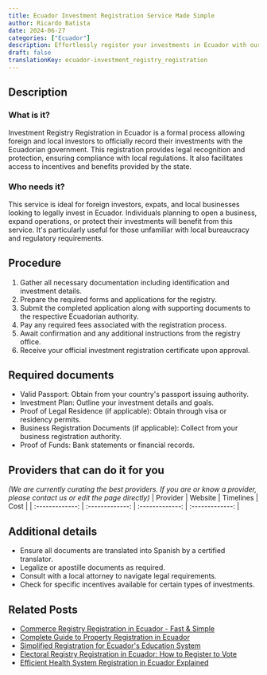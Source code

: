```yaml
---
title: Ecuador Investment Registration Service Made Simple
author: Ricardo Batista
date: 2024-06-27
categories: ["Ecuador"]
description: Effortlessly register your investments in Ecuador with our step-by-step guide. Secure your financial future today.
draft: false
translationKey: ecuador-investment_registry_registration
---
```


## Description
### What is it?
Investment Registry Registration in Ecuador is a formal process allowing foreign and local investors to officially record their investments with the Ecuadorian government. This registration provides legal recognition and protection, ensuring compliance with local regulations. It also facilitates access to incentives and benefits provided by the state.

### Who needs it?
This service is ideal for foreign investors, expats, and local businesses looking to legally invest in Ecuador. Individuals planning to open a business, expand operations, or protect their investments will benefit from this service. It's particularly useful for those unfamiliar with local bureaucracy and regulatory requirements.

## Procedure

1. Gather all necessary documentation including identification and investment details.
2. Prepare the required forms and applications for the registry.
3. Submit the completed application along with supporting documents to the respective Ecuadorian authority.
4. Pay any required fees associated with the registration process.
5. Await confirmation and any additional instructions from the registry office.
6. Receive your official investment registration certificate upon approval.


## Required documents

- Valid Passport: Obtain from your country's passport issuing authority.
- Investment Plan: Outline your investment details and goals.
- Proof of Legal Residence (if applicable): Obtain through visa or residency permits.
- Business Registration Documents (if applicable): Collect from your business registration authority.
- Proof of Funds: Bank statements or financial records.


## Providers that can do it for you
_(We are currently curating the best providers. If you are or know a provider, please contact us or edit the page directly)_
| Provider        |     Website     |     Timelines    |       Cost      |
| :-------------: | :-------------: |  :-------------: | :-------------: |

## Additional details

- Ensure all documents are translated into Spanish by a certified translator.
- Legalize or apostille documents as required.
- Consult with a local attorney to navigate legal requirements.
- Check for specific incentives available for certain types of investments.




## Related Posts

- [Commerce Registry Registration in Ecuador - Fast & Simple](https://tramitit.com/guides/ecuador/commerce_registry_registration/)
- [Complete Guide to Property Registration in Ecuador](https://tramitit.com/guides/ecuador/property_registration/)
- [Simplified Registration for Ecuador's Education System](https://tramitit.com/guides/ecuador/educational_system_registration/)
- [Electoral Registry Registration in Ecuador: How to Register to Vote](https://tramitit.com/guides/ecuador/electoral_registry_registration/)
- [Efficient Health System Registration in Ecuador Explained](https://tramitit.com/guides/ecuador/health_system_registration/)